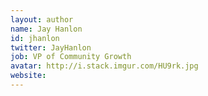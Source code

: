 ```yaml
---
layout: author
name: Jay Hanlon
id: jhanlon
twitter: JayHanlon
job: VP of Community Growth
avatar: http://i.stack.imgur.com/HU9rk.jpg
website: 
---
```

